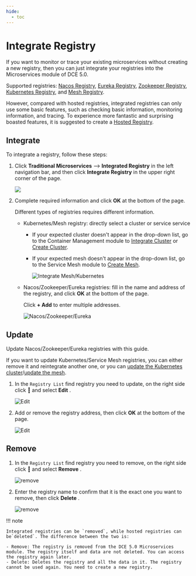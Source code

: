 ```yaml
---
hide:
  - toc
---
```


# Integrate Registry

If you want to monitor or trace your existing microservices without creating a new registry, then you can just integrate your registries into the Microservices module of DCE 5.0.

Supported registries: [Nacos Registry](../../../reference/basic-knowledge/registry.md#nacos-registry), [Eureka Registry](../../../reference/basic-knowledge/registry.md#eureka-registry), [Zookeeper Registry](../../../reference/basic-knowledge/registry.md#zookeeper-registry), [Kubernetes Registry](../../../reference/basic-knowledge/registry.md#kubernetes-registry), and [Mesh Registry](../../../reference/basic-knowledge/registry.md#service-mesh-registry).

However, compared with hosted registries, integrated registries can only use some basic features, such as checking basic information, monitoring information, and tracing. To experience more fantastic and surprising boasted features, it is suggested to create a [Hosted Registry](../hosted/index.md).

## Integrate

To integrate a registry, follow these steps:

1. Click __Traditional Microservices__ --> __Integrated Registry__  in the left navigation bar, and then click __Integrate Registry__ in the upper right corner of the page.

    ![](https://docs.daocloud.io/daocloud-docs-images/docs/en/docs/skoala/images/integrate01.png)

2. Complete required information and click __OK__ at the bottom of the page.

    Different types of registries requires different information.

    - Kubernetes/Mesh registry: directly select a cluster or service service

        - If your expected cluster doesn't appear in the drop-down list, go to the Container Management module to [Integrate Cluster](../../../kpanda/user-guide/clusters/integrate-cluster) or [Create Cluster]( ../../../kpanda/user-guide/clusters/create-cluster.md).

        - If your expected mesh doesn't appear in the drop-down list, go to the Service Mesh module to [Create Mesh](../../../mspider/user-guide/service-mesh/README.md).

            ![Integrate Mesh/Kubernetes](https://docs.daocloud.io/daocloud-docs-images/docs/en/docs/skoala/images/integrate02.png)

    - Nacos/Zookeeper/Eureka registries: fill in the name and address of the registry, and click __OK__ at the bottom of the page.

        Click __+ Add__ to enter multiple addresses.

        ![Nacos/Zookeeper/Eureka](https://docs.daocloud.io/daocloud-docs-images/docs/en/docs/skoala/images/integrate03.png)

## Update

Update Nacos/Zookeeper/Eureka registries with this guide.

If you want to update Kubernetes/Service Mesh registries, you can either remove it and reintegrate another one, or you can [update the Kubernetes cluster](../../../kpanda/user-guide/clusters/upgrade-cluster.md)/[update the mesh](../../../mspider/user-guide/service-mesh/README.md).

1. In the `Registry List` find registry you need to update, on the right side click __┇__ and select __Edit__ .

    ![Edit](https://docs.daocloud.io/daocloud-docs-images/docs/en/docs/skoala/images/integrate-update01.png)

2. Add or remove the registry address, then click __OK__ at the bottom of the page.

    ![Edit](https://docs.daocloud.io/daocloud-docs-images/docs/en/docs/skoala/images/integrate-update02.png)

## Remove

1. In the `Registry List` find registry you need to remove, on the right side click __┇__ and select __Remove__ .

    ![remove](https://docs.daocloud.io/daocloud-docs-images/docs/en/docs/skoala/images/integrate-remove01.png)

2. Enter the registry name to confirm that it is the exact one you want to remove, then click __Delete__ .

    ![remove](https://docs.daocloud.io/daocloud-docs-images/docs/en/docs/skoala/images/integrate-remove02.png)

!!! note

    Integrated registries can be `removed`, while hosted registries can be`deleted`. The difference between the two is:
    
    - Remove: The registry is removed from the DCE 5.0 Microservices module. The registry itself and data are not deleted. You can access the registry again later.
    - Delete: Deletes the registry and all the data in it. The registry cannot be used again. You need to create a new registry.
